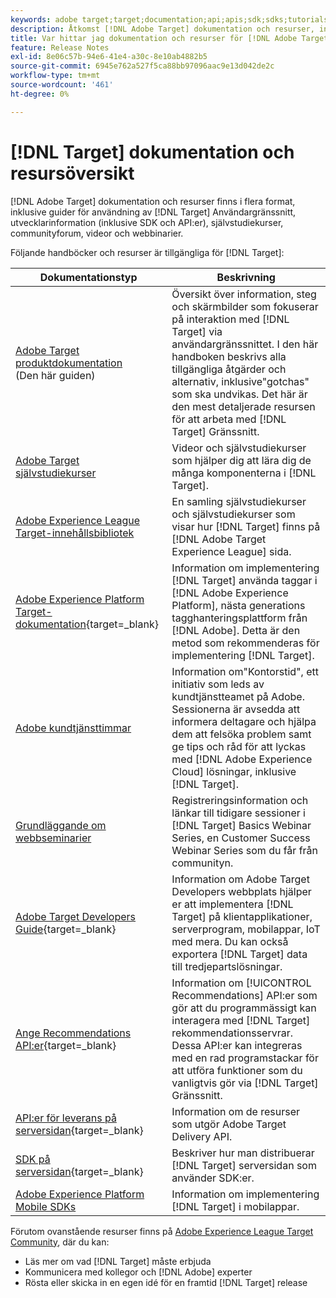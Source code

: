 ```yaml
---
keywords: adobe target;target;documentation;api;apis;sdk;sdks;tutorials;doc;documentation
description: Åtkomst [!DNL Adobe Target] dokumentation och resurser, inklusive onlinehjälp, självstudiekurser, videor och dokumentation för utvecklare (SDK, API:er och JavaScript-bibliotek).
title: Var hittar jag dokumentation och resurser för [!DNL Adobe Target]?
feature: Release Notes
exl-id: 8e06c57b-94e6-41e4-a30c-8e10ab4882b5
source-git-commit: 6945e762a527f5ca88bb97096aac9e13d042de2c
workflow-type: tm+mt
source-wordcount: '461'
ht-degree: 0%

---
```


# [!DNL Target] dokumentation och resursöversikt

[!DNL Adobe Target] dokumentation och resurser finns i flera format, inklusive guider för användning av [!DNL Target] Användargränssnitt, utvecklarinformation (inklusive SDK och API:er), självstudiekurser, communityforum, videor och webbinarier.

Följande handböcker och resurser är tillgängliga för [!DNL Target]:

| Dokumentationstyp | Beskrivning |
| --- | --- |
| [Adobe Target produktdokumentation](/help/main/target-home.md)<br>(Den här guiden) | Översikt över information, steg och skärmbilder som fokuserar på interaktion med [!DNL Target] via användargränssnittet. I den här handboken beskrivs alla tillgängliga åtgärder och alternativ, inklusive&quot;gotchas&quot; som ska undvikas. Det här är den mest detaljerade resursen för att arbeta med [!DNL Target] Gränssnitt. |
| [Adobe Target självstudiekurser](https://experienceleague.adobe.com/docs/target-learn/tutorials/overview.html) | Videor och självstudiekurser som hjälper dig att lära dig de många komponenterna i [!DNL Target]. |
| [Adobe Experience League Target-innehållsbibliotek](https://guided.adobe.com/#recommended/solutions/target) | En samling självstudiekurser och självstudiekurser som visar hur [!DNL Target] finns på [!DNL Adobe Target Experience League] sida. |
| [Adobe Experience Platform Target-dokumentation](https://experienceleague.corp.adobe.com/docs/target-dev/developer/client-side/at-js-implementation/deploy-at-js/implement-target-using-adobe-launch.html){target=_blank} | Information om implementering [!DNL Target] använda taggar i [!DNL Adobe Experience Platform], nästa generations tagghanteringsplattform från [!DNL Adobe]. Detta är den metod som rekommenderas för implementering [!DNL Target]. |
| [Adobe kundtjänsttimmar](/help/main/cmp-resources-and-contact-information.md#concept_58EA30379D3B48C4848BA2A8C464A5B7) | Information om&quot;Kontorstid&quot;, ett initiativ som leds av kundtjänstteamet på Adobe. Sessionerna är avsedda att informera deltagare och hjälpa dem att felsöka problem samt ge tips och råd för att lyckas med [!DNL Adobe Experience Cloud] lösningar, inklusive [!DNL Target]. |
| [Grundläggande om webbseminarier](https://landing.adobe.com/acs/2018/na/adobe-target/registration.html) | Registreringsinformation och länkar till tidigare sessioner i [!DNL Target] Basics Webinar Series, en Customer Success Webinar Series som du får från communityn. |
| [Adobe Target Developers Guide](https://experienceleague.corp.adobe.com/docs/target-dev/developer/overview.html){target=_blank} | Information om Adobe Target Developers webbplats hjälper er att implementera [!DNL Target] på klientapplikationer, serverprogram, mobilappar, IoT med mera. Du kan också exportera [!DNL Target] data till tredjepartslösningar. |
| [Ange Recommendations API:er](https://experienceleague.adobe.com/docs/target-dev/developer/api/recommendations-api/overview.html){target=_blank} | Information om [!UICONTROL Recommendations] API:er som gör att du programmässigt kan interagera med [!DNL Target] rekommendationsservrar. Dessa API:er kan integreras med en rad programstackar för att utföra funktioner som du vanligtvis gör via [!DNL Target] Gränssnitt. |
| [API:er för leverans på serversidan](https://experienceleague.corp.adobe.com/docs/target-dev/developer/server-side/server-side-overview.html){target=_blank} | Information om de resurser som utgör Adobe Target Delivery API. |
| [SDK på serversidan](https://experienceleague.adobe.com/docs/target-dev/developer/server-side/getting-started.html){target=_blank} | Beskriver hur man distribuerar [!DNL Target] serversidan som använder SDK:er. |
| [Adobe Experience Platform Mobile SDKs](https://experienceleague.adobe.com/docs/mobile.html) | Information om implementering [!DNL Target] i mobilappar. |

Förutom ovanstående resurser finns på [Adobe Experience League Target Community](https://experienceleaguecommunities.adobe.com/t5/adobe-target/ct-p/adobe-target-community), där du kan:

* Läs mer om vad [!DNL Target] måste erbjuda
* Kommunicera med kollegor och [!DNL Adobe] experter
* Rösta eller skicka in en egen idé för en framtid [!DNL Target] release